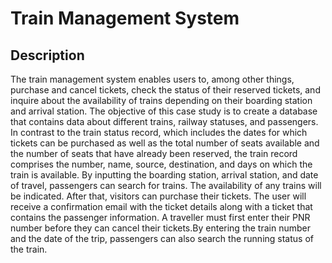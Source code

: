 # Train Management System

## Description 

The train management system enables users to, among other things, purchase and cancel tickets, check the status of their reserved tickets, and inquire about the availability of trains depending on their boarding station and arrival station. The objective of this case study is to create a database that contains data about different trains, railway statuses, and passengers. In contrast to the train status record, which includes the dates for which tickets can be purchased as well as the total number of seats available and the number of seats that have already been reserved, the train record comprises the number, name, source, destination, and days on which the train is available.
By inputting the boarding station, arrival station, and date of travel, passengers can search for trains. The availability of any trains will be indicated. After that, visitors can purchase their tickets. The user will receive a confirmation email with the ticket details along with a ticket that contains the passenger information. A traveller must first enter their PNR number before they can cancel their tickets.By entering the train number and the date of the trip, passengers can also search the running status of the train.
